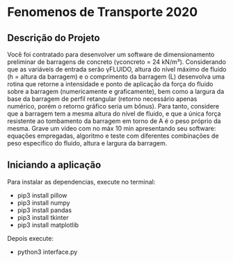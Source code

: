 # Fenomenos de Transporte 2020
## Descrição do Projeto
Você foi contratado para desenvolver um software de dimensionamento preliminar de barragens de concreto (γconcreto = 24 kN/m³).
Considerando que as variáveis de entrada serão γFLUIDO, altura do nível máximo de fluido (h = altura da barragem) e o comprimento da barragem (L) desenvolva uma rotina que retorne a intensidade e ponto de aplicação da força do fluido sobre a barragem (numericamente e graficamente), bem como a largura da base da barragem de perfil retangular (retorno necessário apenas numérico, porém o retorno gráfico seria um bônus).
Para tanto, considere que a barragem tem a mesma altura do nível de fluido, e que a única força resistente ao tombamento da barragem em torno de A é o peso próprio da mesma.
Grave um vídeo com no máx 10 min apresentando seu software: equações empregadas, algoritmo e teste com diferentes combinações de peso específico do fluido, altura e largura da barragem.

## Iniciando a aplicação
Para instalar as dependencias, execute no terminal:

- pip3 install pillow
- pip3 install numpy
- pip3 install pandas
- pip3 install tkinter
- pip3 install matplotlib

Depois execute:

- python3 interface.py